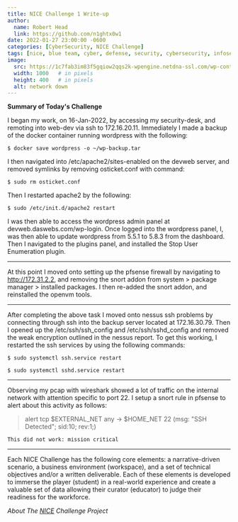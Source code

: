 ```yaml
---
title: NICE Challenge 1 Write-up
author:
  name: Robert Head
  link: https://github.com/n1ghtx0w1
date: 2022-01-27 23:00:00 -0600
categories: [CyberSecurity, NICE Challenge]
tags: [nice, blue team, cyber, defense, security, cybersecurity, infosec, cyber defense, wgu, cyber security club, apache, pfsense]
image:
  src: https://1c7fab3im83f5gqiow2qqs2k-wpengine.netdna-ssl.com/wp-content/uploads/2021/03/system-hacked.jpg
  width: 1000   # in pixels
  height: 400   # in pixels
  alt: network down
---
```

   
**Summary of Today's Challenge**

I began my work, on 16-Jan-2022, by accessing my security-desk, and remoting into web-dev via ssh to 172.16.20.11.  Immediately I made a backup of the docker container running wordpress with the following: 

 ```shell
$ docker save wordpress -o ~/wp-backup.tar 
```

I then navigated into /etc/apache2/sites-enabled on the devweb server, and removed symlinks by removing osticket.conf with command:

 ```shell
$ sudo rm osticket.conf
```

Then I restarted apache2 by the following:

```shell
$ sudo /etc/init.d/apache2 restart
```

I was then able to access the wordpress admin panel at devweb.daswebs.com/wp-login.  Once logged into the wordpress panel, I, was then able to update wordpress from 5.5.1 to 5.8.3 from the dashboard.  Then I navigated to the plugins panel, and installed the Stop User Enumeration plugin.

-----------------------------------------------------------------------

At this point I moved onto setting up the pfsense firewall by navigating to http://172.31.2.2, and removing the snort addon  from system > package manager > installed packages.  I then re-added the snort addon, and reinstalled the openvm tools.    

------------------------------------------------------------------------

After completing the above task I moved onto nessus ssh problems by connecting through ssh into the backup server located at 172.16.30.79.  Then I opened up the /etc/ssh/ssh_config and /etc/ssh/sshd_config and removed the weak encryption outlined in the nessus report.  To get this working, I restarted the ssh services by using the following commands:

 ```shell
$ sudo systemctl ssh.service restart 

$ sudo systemctl sshd.service restart
```
------------------------------------------------------------------------

Observing my pcap with wireshark showed a lot of traffic on the internal network with attention specific to port 22.  I setup a snort rule in pfsense to alert about this activity as follows:

> alert tcp $EXTERNAL_NET any -> $HOME_NET 22 (msg: "SSH Detected"; sid:10; rev:1;)

`This did not work: mission critical` 

---

Each NICE Challenge has the following core elements: a narrative-driven scenario, a business environment (workspace), and a set of technical objectives and/or a written deliverable. Each of these elements is developed to immerse the player (student) in a real-world experience and create a valuable set of data allowing their curator (educator) to judge their readiness for the workforce.

*About The [NICE](https://nice-challenge.com/) Challenge Project*

